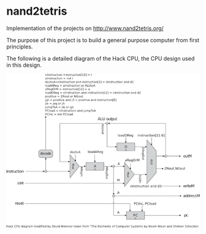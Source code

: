 nand2tetris
===========

Implementation of the projects on http://www.nand2tetris.org/

The purpose of this project is to build a general purpose computer from first principles.

The following is a detailed diagram of the Hack CPU, the CPU design used in this design.

![Hack CPU detailed diagram](/05/CPU_diagram.png "Hack CPU detailed diagram")
